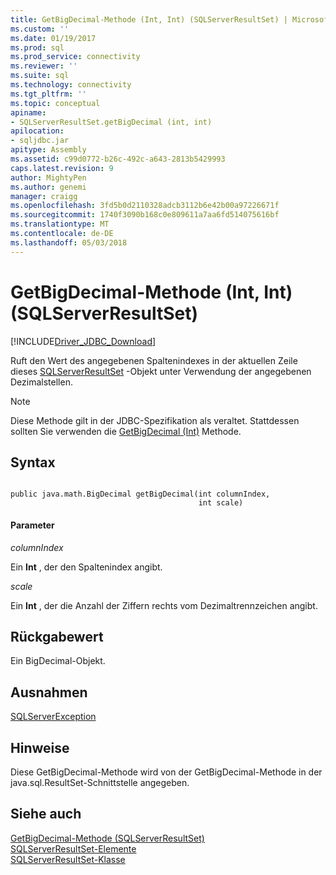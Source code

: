 ```yaml
---
title: GetBigDecimal-Methode (Int, Int) (SQLServerResultSet) | Microsoft Docs
ms.custom: ''
ms.date: 01/19/2017
ms.prod: sql
ms.prod_service: connectivity
ms.reviewer: ''
ms.suite: sql
ms.technology: connectivity
ms.tgt_pltfrm: ''
ms.topic: conceptual
apiname:
- SQLServerResultSet.getBigDecimal (int, int)
apilocation:
- sqljdbc.jar
apitype: Assembly
ms.assetid: c99d0772-b26c-492c-a643-2813b5429993
caps.latest.revision: 9
author: MightyPen
ms.author: genemi
manager: craigg
ms.openlocfilehash: 3fd5b0d2110328adcb3112b6e42b00a97226671f
ms.sourcegitcommit: 1740f3090b168c0e809611a7aa6fd514075616bf
ms.translationtype: MT
ms.contentlocale: de-DE
ms.lasthandoff: 05/03/2018
---
```

# <a name="getbigdecimal-method-int-int-sqlserverresultset"></a>GetBigDecimal-Methode (Int, Int) (SQLServerResultSet)
[!INCLUDE[Driver_JDBC_Download](../../../includes/driver_jdbc_download.md)]

  Ruft den Wert des angegebenen Spaltenindexes in der aktuellen Zeile dieses [SQLServerResultSet](../../../connect/jdbc/reference/sqlserverresultset-class.md) -Objekt unter Verwendung der angegebenen Dezimalstellen.  
  
> [!NOTE]  
>  Diese Methode gilt in der JDBC-Spezifikation als veraltet. Stattdessen sollten Sie verwenden die [GetBigDecimal (Int)](../../../connect/jdbc/reference/getbigdecimal-method-int-sqlserverresultset.md) Methode.  
  
## <a name="syntax"></a>Syntax  
  
```  
  
public java.math.BigDecimal getBigDecimal(int columnIndex,  
                                          int scale)  
```  
  
#### <a name="parameters"></a>Parameter  
 *columnIndex*  
  
 Ein **Int** , der den Spaltenindex angibt.  
  
 *scale*  
  
 Ein **Int** , der die Anzahl der Ziffern rechts vom Dezimaltrennzeichen angibt.  
  
## <a name="return-value"></a>Rückgabewert  
 Ein BigDecimal-Objekt.  
  
## <a name="exceptions"></a>Ausnahmen  
 [SQLServerException](../../../connect/jdbc/reference/sqlserverexception-class.md)  
  
## <a name="remarks"></a>Hinweise  
 Diese GetBigDecimal-Methode wird von der GetBigDecimal-Methode in der java.sql.ResultSet-Schnittstelle angegeben.  
  
## <a name="see-also"></a>Siehe auch  
 [GetBigDecimal-Methode &#40;SQLServerResultSet&#41;](../../../connect/jdbc/reference/getbigdecimal-method-sqlserverresultset.md)   
 [SQLServerResultSet-Elemente](../../../connect/jdbc/reference/sqlserverresultset-members.md)   
 [SQLServerResultSet-Klasse](../../../connect/jdbc/reference/sqlserverresultset-class.md)  
  
  
